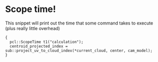 

# Scope time!
This snippet will print out the time that some command takes to execute (plus really little overhead)


    {
      pcl::ScopeTime t1("calculation");
      centroid_projected_index = sub::project_uv_to_cloud_index(*current_cloud, center, cam_model);
    }
